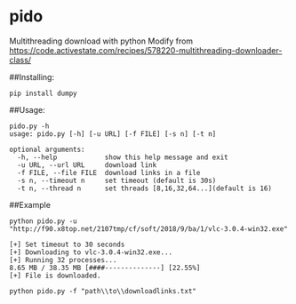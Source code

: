# pido
Multithreading download with python
Modify from https://code.activestate.com/recipes/578220-multithreading-downloader-class/

##Installing:
```
pip install dumpy
```

##Usage:
```
pido.py -h
usage: pido.py [-h] [-u URL] [-f FILE] [-s n] [-t n]

optional arguments:
  -h, --help            show this help message and exit
  -u URL, --url URL     download link
  -f FILE, --file FILE  download links in a file
  -s n, --timeout n     set timeout (default is 30s)
  -t n, --thread n      set threads [8,16,32,64...](default is 16)
  ```
  
##Example
```
python pido.py -u "http://f90.x8top.net/2107tmp/cf/soft/2018/9/ba/1/vlc-3.0.4-win32.exe"

[+] Set timeout to 30 seconds
[+] Downloading to vlc-3.0.4-win32.exe...
[+] Running 32 processes...
8.65 MB / 38.35 MB [####--------------] [22.55%]
[+] File is downloaded.
```
 
```
python pido.py -f "path\\to\\downloadlinks.txt"
```
